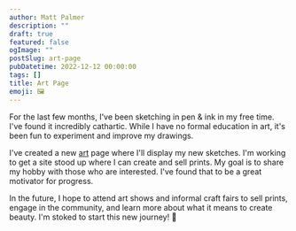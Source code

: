 ```yaml
---
author: Matt Palmer
description: ""
draft: true
featured: false
ogImage: ""
postSlug: art-page
pubDatetime: 2022-12-12 00:00:00
tags: []
title: Art Page
emoji: 🖼️
---
```


For the last few months, I've been sketching in pen & ink in my free time. I've found it incredibly cathartic. While I have no formal education in art, it's been fun to experiment and improve my drawings.

I've created a new [art](/art) page where I'll display my new sketches. I'm working to get a site stood up where I can create and sell prints. My goal is to share my hobby with those who are interested. I've found that to be a great motivator for progress.

In the future, I hope to attend art shows and informal craft fairs to sell prints, engage in the community, and learn more about what it means to create beauty. I'm stoked to start this new journey! 🙂
